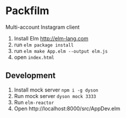 # Packfilm

Multi-account Instagram client

1. Install Elm http://elm-lang.com
2. run `elm package install`
3. run `elm make App.elm --output elm.js`
4. open `index.html`

## Development

1. Install mock server `npm i -g dyson`
2. Run mock server `dyson mock 3333`
3. Run `elm-reactor`
4. Open http://localhost:8000/src/AppDev.elm
